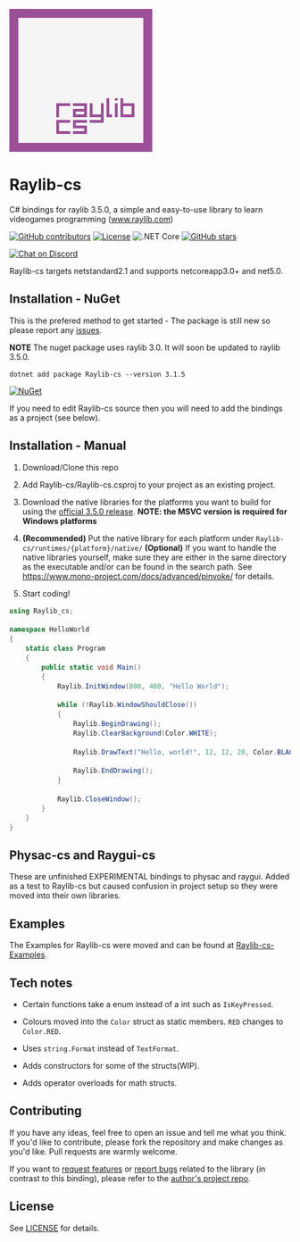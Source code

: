 ![Raylib-cs Logo](https://github.com/ChrisDill/Raylib-cs/blob/master/Logo/raylib-cs_256x256.png "Raylib-cs Logo")

# Raylib-cs

C# bindings for raylib 3.5.0, a simple and easy-to-use library to learn videogames programming (www.raylib.com)

[![GitHub contributors](https://img.shields.io/github/contributors/ChrisDill/Raylib-cs)](https://github.com/ChrisDill/Raylib-cs/graphs/contributors)
[![License](https://img.shields.io/badge/license-zlib%2Flibpng-blue.svg)](LICENSE.md)
![.NET Core](https://github.com/ChrisDill/Raylib-cs/workflows/.NET%20Core/badge.svg)
[![GitHub stars](https://img.shields.io/github/stars/ChrisDill/Raylib-cs?style=social)](https://github.com/ChrisDill/Raylib-cs/stargazers)

[![Chat on Discord](https://img.shields.io/discord/426912293134270465.svg?logo=discord)](https://discord.gg/VkzNHUE)

Raylib-cs targets netstandard2.1 and supports netcoreapp3.0+ and net5.0.

## Installation - NuGet

This is the prefered method to get started - The package is still new so please report any [issues](https://github.com/ChrisDill/Raylib-cs/issues). 

**NOTE** The nuget package uses raylib 3.0. It will soon be updated to raylib 3.5.0.

```
dotnet add package Raylib-cs --version 3.1.5
```

[![NuGet](https://img.shields.io/nuget/dt/raylib-cs)](https://www.nuget.org/packages/Raylib-cs/)

If you need to edit Raylib-cs source then you will need to add the bindings as a project (see below).

## Installation - Manual

1. Download/Clone this repo

2. Add Raylib-cs/Raylib-cs.csproj to your project as an existing project.

3. Download the native libraries for the platforms you want to build for using the [official 3.5.0 release](https://github.com/raysan5/raylib/releases/tag/3.5.0).
   **NOTE: the MSVC version is required for Windows platforms**

4. **(Recommended)** Put the native library for each platform under `Raylib-cs/runtimes/{platform}/native/`
   **(Optional)** If you want to handle the native libraries yourself, make sure they are either in the same directory as the executable and/or can be found in the search path. See https://www.mono-project.com/docs/advanced/pinvoke/ for details.

5. Start coding!

```csharp
using Raylib_cs;

namespace HelloWorld
{
    static class Program
    {
        public static void Main()
        {
            Raylib.InitWindow(800, 480, "Hello World");

            while (!Raylib.WindowShouldClose())
            {
                Raylib.BeginDrawing();
                Raylib.ClearBackground(Color.WHITE);

                Raylib.DrawText("Hello, world!", 12, 12, 20, Color.BLACK);

                Raylib.EndDrawing();
            }

            Raylib.CloseWindow();
        }
    }
}
```

## Physac-cs and Raygui-cs

These are unfinished EXPERIMENTAL bindings to physac and raygui. Added as a test to Raylib-cs but caused confusion in project setup so they were moved into their own libraries.

## Examples

The Examples for Raylib-cs were moved and can be found at [Raylib-cs-Examples](https://github.com/ChrisDill/Raylib-cs-Examples).

## Tech notes

- Certain functions take a enum instead of a int such as `IsKeyPressed`.

- Colours moved into the `Color` struct as static members. `RED` changes to `Color.RED`.

- Uses `string.Format` instead of `TextFormat`.

- Adds constructors for some of the structs(WIP).

- Adds operator overloads for math structs.

## Contributing

If you have any ideas, feel free to open an issue and tell me what you think.
If you'd like to contribute, please fork the repository and make changes as
you'd like. Pull requests are warmly welcome.

If you want to [request features](https://github.com/raysan5/raylib/pulls) or [report bugs](https://github.com/raysan5/raylib/issues) related to the library (in contrast to this binding), please refer to the [author's project repo](https://github.com/raysan5/raylib).

## License

See [LICENSE](LICENSE) for details.

